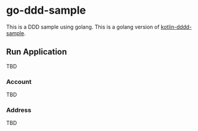# go-ddd-sample

This is a DDD sample using golang.
This is a golang version of [kotlin-dddd-sample](https://github.com/htnk128/kotlin-ddd-sample).

## Run Application
TBD

### Account
TBD

### Address
TBD
